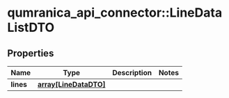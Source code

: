 # qumranica_api_connector::LineDataListDTO

## Properties
Name | Type | Description | Notes
------------ | ------------- | ------------- | -------------
**lines** | [**array[LineDataDTO]**](LineDataDTO.md) |  | 


